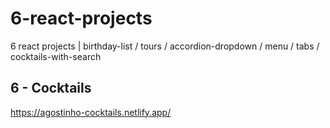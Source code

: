 # 6-react-projects
6 react projects | birthday-list / tours / accordion-dropdown / menu / tabs / cocktails-with-search

## 6 - Cocktails
https://agostinho-cocktails.netlify.app/
